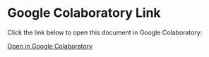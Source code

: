 # Google Colaboratory Link

Click the link below to open this document in Google Colaboratory:

[Open in Google Colaboratory](https://colab.research.google.com/drive/1H3c1qXX2skRZGvRaIOHzhWL8LMZlpp8Q?usp=sharing)
